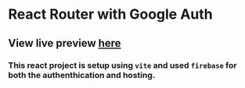 # React Router with Google Auth

## View live preview [here](https://react-auth-altschool.web.app)

### This react project is setup using `vite` and used `firebase` for both the authenthication and hosting. 
